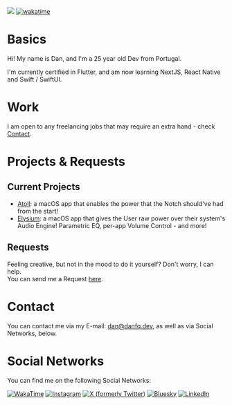 ![](https://komarev.com/ghpvc/?username=danfq&color=e91e63) [![wakatime](https://wakatime.com/badge/user/23bcc26c-ebf7-4d4f-b8e1-d48e56469be1.svg)](https://wakatime.com/@23bcc26c-ebf7-4d4f-b8e1-d48e56469be1)

# Basics
Hi! My name is Dan, and I'm a <!-- START_AGE -->25<!-- END_AGE --> year old Dev from Portugal.

I'm currently certified in Flutter, and am now learning NextJS, React Native and Swift / SwiftUI.

# Work
I am open to any freelancing jobs that may require an extra hand - check <a href="#contact">Contact</a>.

# Projects & Requests

## Current Projects
- [Atoll](https://github.com/danfq/Atoll): a macOS app that enables the power that the Notch should've had from the start!
- [Elysium](https://github.com/ElysiumEQ): a macOS app that gives the User raw power over their system's Audio Engine! Parametric EQ, per-app Volume Control - and more!

## Requests
Feeling creative, but not in the mood to do it yourself? Don't worry, I can help.
<br>You can send me a Request <a href="mailto:dan@danfq.dev?subject=Project Idea">here</a>.

# Contact
You can contact me via my E-mail: <a href="mailto:dan@danfq.dev" target="_blank">dan@danfq.dev</a>, as well as via Social Networks, below.

# Social Networks
You can find me on the following Social Networks:

<div id="badges">
  <a href="https://wakatime.com/danfq" target="_blank"
    ><img
      src="https://img.shields.io/badge/WakaTime-000000?style=for-the-badge&logo=WakaTime&logoColor=white"
      alt="WakaTime"
  /></a>
  <a href="https://instagram.com/danfq.dev" target="_blank"
    ><img
      src="https://img.shields.io/badge/Instagram-E4405F?style=for-the-badge&logo=instagram&logoColor=white"
      alt="Instagram"
  /></a>
  <a href="https://x.com/danfq_dev" target="_blank"
    ><img
      src="https://img.shields.io/badge/X-000000?style=for-the-badge&logo=x&logoColor=white"
      alt="X (formerly Twitter)"
  /></a>
  <a href="https://bsky.app/profile/danfq.dev" target="_blank"
    ><img
      src="https://img.shields.io/badge/Bluesky-3B82F6?style=for-the-badge&logo=bluesky&logoColor=white"
      alt="Bluesky"
  /></a>
  <a href="https://www.linkedin.com/in/DanFQ" target="_blank"
    ><img
      src="https://img.shields.io/badge/LinkedIn-0A66C2?style=for-the-badge&logo=linkedin&logoColor=white"
      alt="LinkedIn"
  /></a>
</div>
